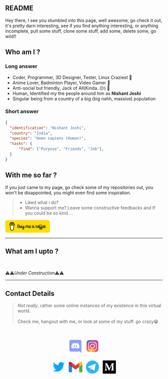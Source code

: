 ## README 
Hey there, I see you stumbled into this page, well awesome, go check it out, it's pretty darn interesting, see if you find anything interesting, or anything incomplete, pull some stuff, clone some stuff, add some, delete some, go wild!!

## Who am I ?
### Long answer
- Coder, Programmer, 3D Designer, Tester, Linux Craziest 🤖
- Anime Lover, Badminton Player, Video Gamer 👾
- Anti-social but friendly, Jack of All(Kinda..😕) 🦕
- Human, Identified my the people around him as **Nishant Joshi**
- Singular being from a country of a big (big nahh, massive) population
### Short answer
```json
{
  "identification": "Nishant Joshi",
  "country": "India",
  "species": "Homo sapiens (Human)",
  "tasks": {
      "find": ["Purpose", "Friends", "Job"],
  }
}
```
## With me so far ?
If you just came to my page, go check some of my repositories out, you won't be disappointed, you might even find some inspiration.
<br>
> - Liked what i do?
> - Wanna support me?
> Leave some constructive feedbacks and 
> If you could be so kind ...

<a href="https://www.buymeacoffee.com/nishantjoshi" title="Buy me a coffee"><img src="./assets/images/buymeacoffee.png" height="40"></a>


---
## What am I upto ?
<br>

⚠⚠*Under Construction*⚠⚠

<!---
NishantJoshi00/NishantJoshi00 is a ✨ special ✨ repository because its `README.md` (this file) appears on your GitHub profile.
You can click the Preview link to take a look at your changes.
--->

---
## Contact Details
> *Not really*, rather some online instances of my existence in this virtual world.
> <br>
> <br>
> Check me, hangout with me, or look at some of my stuff. go crazy😁

<br>
<p align="center">
  <a href="https://discord.gg/" title="Discord"><img src="./assets/images/discord.png" height="50"></a>
  <a href="https://www.instagram.com/nishantjosh" title="Instagram"><img src="./assets/images/instagram.png" height="50"></a>
</p>

<p align="center">
  <a href="https://twitter.com/joshinishant_1" title="Twitter"><img src="./assets/images/twitter.png" height="50"></a>
  <a href="mailto:nishantjo.12@gmail.com" title="Gmail"><img src="./assets/images/gmail.png" height="50"></a>
  <a href="https://t.me/NishantJ0shi" title="Telegram"><img src="./assets/images/telegram.png" height="50"></a>
  <a href="https://joshinishant.medium.com/" title="Medium"><img src="./assets/images/medium.png" height="50"></a>
</p>
